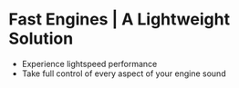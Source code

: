 # Fast Engines | A Lightweight Solution
- Experience lightspeed performance
- Take full control of every aspect of your engine sound
